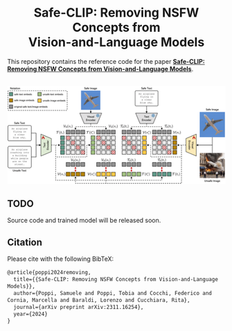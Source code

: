 <div align="center">
  <h1>Safe-CLIP: Removing NSFW Concepts from</br>Vision-and-Language Models</h1>
  
</div>

This repository contains the reference code for the paper [**Safe-CLIP: Removing NSFW Concepts from Vision-and-Language Models**](https://arxiv.org/abs/2311.16254).
<br></br>
<p align="center">
  <img src="imgs/safe-clip-figure.png" alt="Safe-CLIP" width="820" />
</p> 

## TODO
Source code and trained model will be released soon.

## Citation

Please cite with the following BibTeX:
```
@article{poppi2024removing,
  title={{Safe-CLIP: Removing NSFW Concepts from Vision-and-Language Models}},
  author={Poppi, Samuele and Poppi, Tobia and Cocchi, Federico and Cornia, Marcella and Baraldi, Lorenzo and Cucchiara, Rita},
  journal={arXiv preprint arXiv:2311.16254},
  year={2024}
}
```
